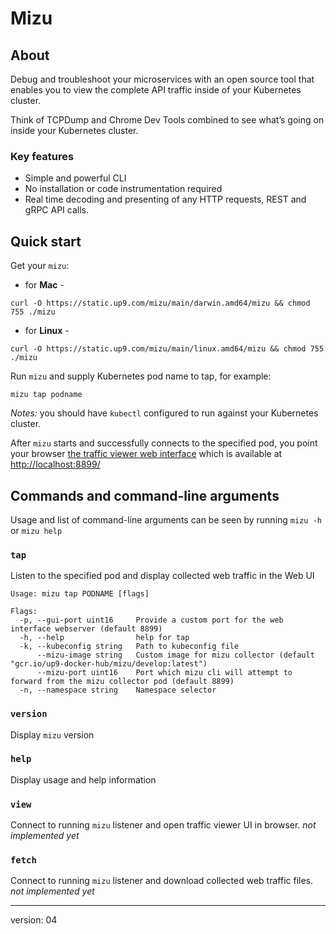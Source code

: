 # Mizu

## About

Debug and troubleshoot your microservices with an open source tool that enables you to view the complete API traffic inside of your Kubernetes cluster. 

Think of TCPDump and Chrome Dev Tools combined to see what’s going on inside your Kubernetes cluster.


### Key features
* Simple and powerful CLI
* No installation or code instrumentation required
* Real time decoding and presenting of any HTTP requests, REST and gRPC API calls.

## Quick start
Get your `mizu`:

- for **Mac** - 
```
curl -O https://static.up9.com/mizu/main/darwin.amd64/mizu && chmod 755 ./mizu
```

- for **Linux** - 
```
curl -O https://static.up9.com/mizu/main/linux.amd64/mizu && chmod 755 ./mizu
```


Run `mizu` and supply Kubernetes pod name to tap, for example:

```
mizu tap podname
```

_Notes:_ you should have `kubectl` configured to run against your Kubernetes cluster.

After `mizu` starts and successfully connects to the specified pod, you point your browser [the traffic viewer web interface](http://localhost:8899/) which is available at [http://localhost:8899/](http://localhost:8899/) 



## Commands and command-line arguments
Usage and list of command-line arguments can be seen by running `mizu -h` or `mizu help`

### `tap`
Listen to the specified pod and display collected web traffic in the Web UI

```
Usage: mizu tap PODNAME [flags]

Flags:
  -p, --gui-port uint16     Provide a custom port for the web interface webserver (default 8899)
  -h, --help                help for tap
  -k, --kubeconfig string   Path to kubeconfig file
      --mizu-image string   Custom image for mizu collector (default "gcr.io/up9-docker-hub/mizu/develop:latest")
      --mizu-port uint16    Port which mizu cli will attempt to forward from the mizu collector pod (default 8899)
  -n, --namespace string    Namespace selector
```

### `version`
Display `mizu` version

### `help`
Display usage and help information

### `view`
Connect to running `mizu` listener and open traffic viewer UI in browser.
_not implemented yet_


### `fetch`
Connect to running `mizu` listener and download collected web traffic files.
_not implemented yet_


---
version: 04
